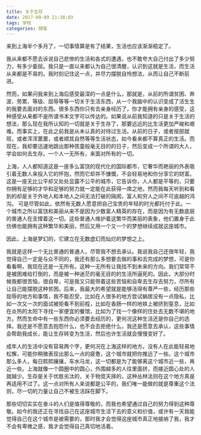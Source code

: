 ```yaml
---
title: 关于生存
date: 2017-09-09 21:38:03
tags: 学校
categories: 随笔
---
```

来到上海半个多月了，一切事情算是有了结果，生活也应该渐渐稳定了。

我从来都不愿去诉说自己悲惨的生活和各式的遭遇，也不敢夸大自己付出了多少努力，有多少委屈。我只是一直以来都认为自己很清醒，认识到这就是生活，而生活从来都是不易的。我时刻记住这一点，并尽力摆脱自怜想法，从而让自己不断前进。

然而，如果问我来到上海后感受最深的一点是什么，那就是，从前的所谓贫困、奔波、劳累、等级、屈辱等等一切关于生活东西，从一个我脑中的认识变成了活生生的我要去面对的东西。很多东西你只有去亲身经历了，你才能拥有亲身的感受，这种感受从来都不是所谓书本文字可以传达的。如果说从前我知道的只是关于生活的想法，那么现在我所认知的一切就是关于生存了，那要远远的比生活更加严峻和艰难。而事实上，在此之前我是从未认真的对待过生活。从前的日子，或者按部就班，或者浑浑噩噩，或者顺其自然等等生活状态，如今看来都不算真正的生活。而现在，我却要迅速地跳出那种孩童般毫无目的的日子，然后变成一个所谓的大人，学会如何去生存。一个人一无所有，来面对所有的一切。

上海，人人都知道这是一座多么富饶的现代化的国际都市，它奢华而艳丽的外表吸引着无数人来投入它的怀抱，然而它却并不慷慨，不会轻易地和你分享它的财富。这是一座无比公平却又处处显露不公平的城市，它告诉你，人人都是平等的，只要你拥有足够的才华和足够的努力就一定能在此获得一席之地，然而我每天听到和看到的却是关于外地人和本地人之间无法打破的隔阂，富人和穷人之间不可逾越的鸿沟。
可是尽管如此，依然有无数人愿意把自己宝贵的年轻的时光都托付于此。一个城市之所以富饶和美丽从来不是因为少数富人精英的存在，而是因为有无数底层的普通人在支撑着这一切。这些普通人维护着这繁华而美丽的表象，他们置身于此仿佛也能拥有这种繁华和美丽，然后又用一个又一个的梦想继续成就这座城市。

因此，上海是梦幻的，它建立在无数虚幻而灿烂的梦想之上。

我就是这样一个无比普通的普通人，尽管我不想去承认。我说我自己还很年轻，我觉得自己一定是与众不同的，我还有那么多想要去做的事和去完成的梦想，可是你看看啊，我现在还是一无所有。这种一无所有让我找不到未来的方向。我们常常不是被困难给打倒的，而是被一种迷茫的毫无目的的生活所逼死的。因此，大部分时候我都很苦恼，很自卑，可是我又只能带着这些苦恼和自卑去生存去努力，尽所有让自己能摆脱这种贫困。后来，我最大的希望就是能够活得有尊严一些，经历那些屈辱的地方和事情，我不能忍受，比如在人很多的地方尝试蜗居没有一点隐私，比如一次又一次的面试被拒看不到前程，比如在香肠一样的地铁上被挤到窒息，比如在炎热的太阳下寻找一家便宜的餐馆，比如为了找一个像样的住处去无数不堪的地方。然而生命中有一些东西你必须要去经历的，更何况这种生活还是你自己的选择。我还是不愿意去抱怨什么，也不会去拒绝什么，我还是愿意去承认，这些事情会帮助我成长，能让生存转变为生活，然后也许生活就会慢慢变好了。

成年人的生活中没有容易两个字，更何况在上海这样的地方。没有人在此能轻易地松懈，可能你稍微表现出那么一点的疲惫，这个城市就把你推远了一些。这个城市那么多人，每日熙熙攘攘，车水马龙，这一切都是为了能够离这个城市近一些，再近一些。上海就像一个圆圈中的圆心，外围越多的人往里面挤，而接近圆心处的人就越少。生存是关于优胜劣汰的，关于物竞天择的，这种丛林法则在这个地方真是再适用不过了。这一点对所有人来说都是公平的，我们唯一能做的就是尊重这个法则，尽一切的力量让自己不被生活踩在脚下。

那些切切实实在奋斗的人们是值得尊敬的，而我也希望通过自己的努力得到这种尊敬。如今的我还正在寻找自己在这座城市生活下去的意义和价值，或许有一天我能觉得自己在这个城市是被需要的，那时我才会觉得这座城市真正地接纳了我，我才不会有卑微之感，我才会觉得自己真切地活着。

